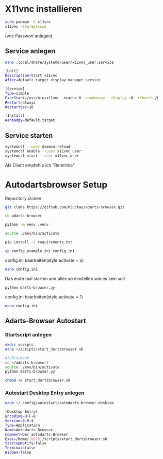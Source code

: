 # X11vnc installieren

```bash
sudo pacman -S x11vnc
x11vnc -storepasswd 
```

(vnc Passwort anlegen)

## Service anlegen

``` bash
nano .local/share/systemd/user/x11vnc_user.service
```

``` bash
[Unit]
Description=Start x11vnc
After=default.target display-manager.service

[Service]
Type=simple
ExecStart=/usr/bin/x11vnc -ncache 0 -noxdamage --display :0 -rfbauth /home/{USER}/.vnc/passwd
Restart=always
RestartSec=10

[Install]
WantedBy=default.target
```

## Service starten

``` bash
systemctl --user daemon-reload
systemctl enable --user x11vnc_user
systemctl start --user x11vnc_user
```

Als Client empfehle ich "Remmina"

# Autodartsbrowser Setup

Repository clonen

``` bash
git clone https://github.com/mluckau/adarts-browser.git
```

``` bash
cd adarts-browser

python -m venv .venv

source .venv/bin/activate

pip install -r requirements.txt

cp config_example.ini config.ini
```

config.ini bearbeiten(style activate = o)

```bash
nano config.ini
```

Das erste mal starten und alles so einstellen wie es sein soll

``` bash
python darts-browser.py 
```

config.ini bearbeiten(style activate = 1)

```bash
nano config.ini
```

## Adarts-Browser Autostart

### Startscript anlegen

``` bash
mkdir scripts
nano ~/scripts/start_dartsbrowser.sh
```

``` bash
#!/bin/bash
cd ~/adarts-browser/
source .venv/bin/activate
python darts-browser.py
```

``` bash
chmod +x start_dartsbrowser.sh
```

### Autostart Desktop Entry anlegen

``` bash
nano ~/.config/autostart/autodarts-browser.desktop
```

``` bash
[Desktop Entry]
Encoding=UTF-8
Version=0.9.4
Type=Application
Name=Autodarts-Browser
Comment=Der autodarts-Browser
Exec=/home/[USER]/scripts/start_dartsbrowser.sh
StartupNotify=false
Terminal=false
Hidden=false
```
